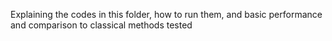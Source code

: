 Explaining the codes in this folder, how to run them, and basic performance and comparison to classical methods tested 
